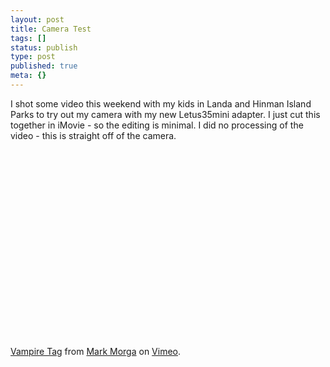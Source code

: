 ```yaml
---
layout: post
title: Camera Test
tags: []
status: publish
type: post
published: true
meta: {}
---
```

I shot some video this weekend with my kids in Landa and Hinman Island Parks to try out my camera with my new Letus35mini adapter.  I just cut this together in iMovie - so the editing is minimal.  I did no processing of the video - this is straight off of the camera.

<object width="400" height="300">
    <param name="allowfullscreen" value="true" />
    <param name="allowscriptaccess" value="always" />
    <param name="movie" value="http://vimeo.com/moogaloop.swf?clip_id=2342928&amp;server=vimeo.com&amp;show_title=1&amp;show_byline=1&amp;show_portrait=0&amp;color=&amp;fullscreen=1" />
    <embed src="http://vimeo.com/moogaloop.swf?clip_id=2342928&amp;server=vimeo.com&amp;show_title=1&amp;show_byline=1&amp;show_portrait=0&amp;color=&amp;fullscreen=1" type="application/x-shockwave-flash" allowfullscreen="true" allowscriptaccess="always" width="400" height="300"></embed>
</object>

[Vampire Tag](http://vimeo.com/2342928) from [Mark Morga](http://vimeo.com/markmorga) on [Vimeo](http://vimeo.com).
